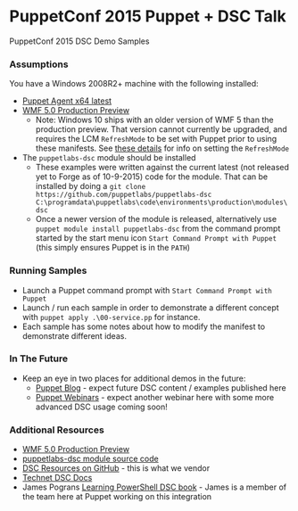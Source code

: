# PuppetConf 2015 Puppet + DSC Talk

PuppetConf 2015 DSC Demo Samples

### Assumptions

You have a Windows 2008R2+ machine with the following installed:

* [Puppet Agent x64 latest](https://downloads.puppetlabs.com/windows/puppet-x64-latest.msi)
* [WMF 5.0 Production Preview](http://www.microsoft.com/en-us/download/details.aspx?id=48729)
  - Note: Windows 10 ships with an older version of WMF 5 than the production preview.  That version cannot currently be upgraded, and requires the LCM `RefreshMode` to be set with Puppet prior to using these manifests.  See [these details](https://github.com/puppetlabs/puppetlabs-dsc#optionally-configure-the-dsc-lcm-refreshmode) for info on setting the `RefreshMode`
* The `puppetlabs-dsc` module should be installed
  - These examples were written against the current latest (not released yet to Forge as of 10-9-2015) code for the module.  That can be installed by doing a `git clone https://github.com/puppetlabs/puppetlabs-dsc C:\programdata\puppetlabs\code\environments\production\modules\dsc`
  - Once a newer version of the module is released, alternatively use `puppet module install puppetlabs-dsc` from the command prompt started by the start menu icon `Start Command Prompt with Puppet` (this simply ensures Puppet is in the `PATH`)

### Running Samples

* Launch a Puppet command prompt with `Start Command Prompt with Puppet`
* Launch / run each sample in order to demonstrate a different concept with `puppet apply .\00-service.pp` for instance.
* Each sample has some notes about how to modify the manifest to demonstrate different ideas.

### In The Future

* Keep an eye in two places for additional demos in the future:
  * [Puppet Blog](https://puppetlabs.com/blog) - expect future DSC content / examples published here
  * [Puppet Webinars](https://puppetlabs.com/resources/webinars) - expect another webinar here with some more advanced DSC usage coming soon!

### Additional Resources

* [WMF 5.0 Production Preview](http://www.microsoft.com/en-us/download/details.aspx?id=48729)
* [puppetlabs-dsc module source code](https://github.com/puppetlabs/puppetlabs-dsc)
* [DSC Resources on GitHub](https://github.com/PowerShell/DscResources) - this is what we vendor
* [Technet DSC Docs](https://technet.microsoft.com/en-us/library/dn249912.aspx)
* James Pograns [Learning PowerShell DSC book](http://bit.ly/learndsc) - James is a member of the team here at Puppet working on this integration
